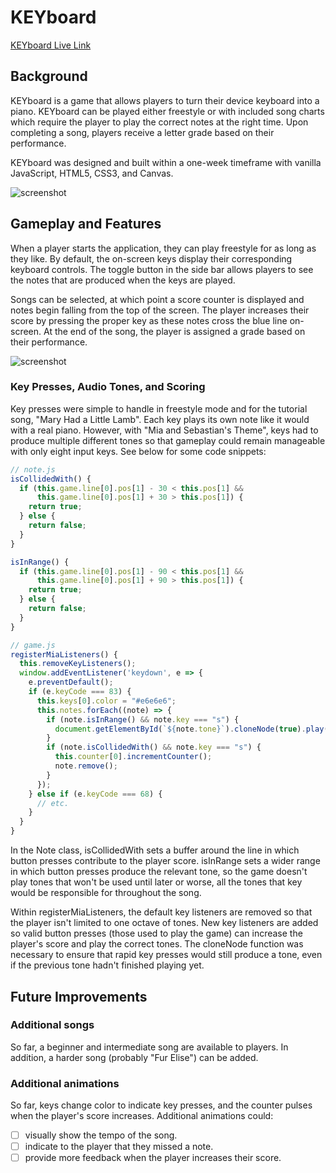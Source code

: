# KEYboard

[KEYboard Live Link](https://victorli158.github.io/keyboard/)

## Background

KEYboard is a game that allows players to turn their device keyboard into a piano.
KEYboard can be played either freestyle or with included song charts which require the player to play the correct notes at the right time. Upon completing a song, players receive a letter grade based on their performance.

KEYboard was designed and built within a one-week timeframe with vanilla JavaScript, HTML5, CSS3, and Canvas.

![screenshot](http://res.cloudinary.com/nearbytes/image/upload/c_scale,q_100,w_1000/v1496424748/Screen_Shot_2017-06-02_at_10.32.06_AM_rfs35s.png)

## Gameplay and Features

When a player starts the application, they can play freestyle for as long as they like.
By default, the on-screen keys display their corresponding keyboard controls. The toggle button
in the side bar allows players to see the notes that are produced when the keys are played.

Songs can be selected, at which point a score counter is displayed and notes begin falling from the top
of the screen. The player increases their score by pressing the proper key as these notes cross
the blue line on-screen. At the end of the song, the player is assigned a grade based on their performance.

![screenshot](http://res.cloudinary.com/nearbytes/image/upload/c_scale,q_100,w_1000/v1496425494/Screen_Shot_2017-06-02_at_10.44.23_AM_ph02z7.png)

### Key Presses, Audio Tones, and Scoring

Key presses were simple to handle in freestyle mode and for the tutorial song,
"Mary Had a Little Lamb". Each key plays its own note like it would with a real piano.
However, with "Mia and Sebastian's Theme", keys had to produce multiple different tones
so that gameplay could remain manageable with only eight input keys. See below for some code snippets:

```javascript
// note.js
isCollidedWith() {
  if (this.game.line[0].pos[1] - 30 < this.pos[1] &&
      this.game.line[0].pos[1] + 30 > this.pos[1]) {
    return true;
  } else {
    return false;
  }
}

isInRange() {
  if (this.game.line[0].pos[1] - 90 < this.pos[1] &&
      this.game.line[0].pos[1] + 90 > this.pos[1]) {
    return true;
  } else {
    return false;
  }
}
```

```javascript
// game.js
registerMiaListeners() {
  this.removeKeyListeners();
  window.addEventListener('keydown', e => {
    e.preventDefault();
    if (e.keyCode === 83) {
      this.keys[0].color = "#e6e6e6";
      this.notes.forEach((note) => {
        if (note.isInRange() && note.key === "s") {
          document.getElementById(`${note.tone}`).cloneNode(true).play();
        }
        if (note.isCollidedWith() && note.key === "s") {
          this.counter[0].incrementCounter();
          note.remove();
        }
      });
    } else if (e.keyCode === 68) {
      // etc.
    }
  }
}
```

In the Note class, isCollidedWith sets a buffer around the line in which button presses contribute to the player score. isInRange sets a wider range in which button presses produce the relevant tone, so the game doesn't play tones that won't be used until later or worse, all the tones that key would be responsible for throughout the song.

Within registerMiaListeners, the default key listeners are removed so that the player isn't limited to one octave of tones. New key listeners are added so valid button presses (those used to play the game) can increase the player's score and play the correct tones. The cloneNode function was necessary to ensure that rapid key presses would still produce a tone, even if the previous tone hadn't finished playing yet.

## Future Improvements

### Additional songs

So far, a beginner and intermediate song are available to players. In addition, a harder song (probably "Fur Elise") can be added.

### Additional animations

So far, keys change color to indicate key presses, and the counter pulses when the player's score increases. Additional animations could:

- [ ] visually show the tempo of the song.
- [ ] indicate to the player that they missed a note.
- [ ] provide more feedback when the player increases their score.

